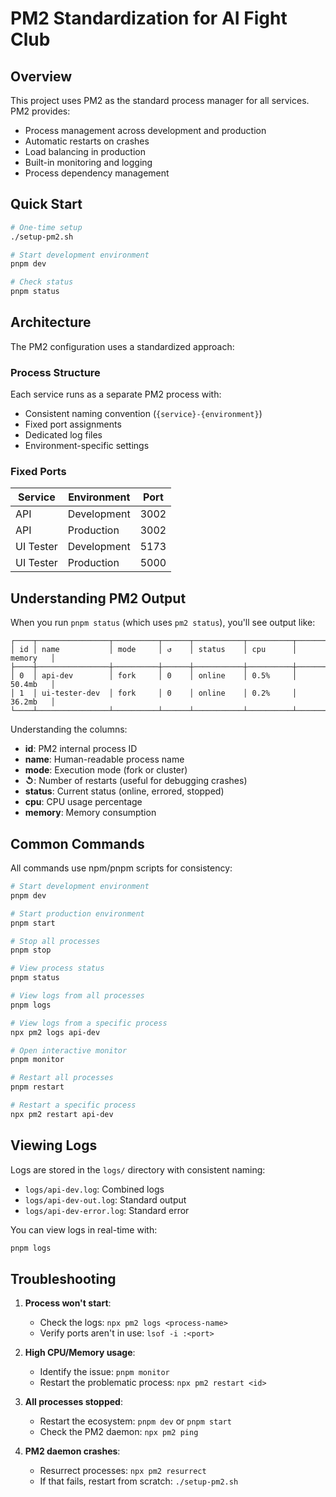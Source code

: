 # PM2 Standardization for AI Fight Club

## Overview

This project uses PM2 as the standard process manager for all services. PM2 provides:

- Process management across development and production
- Automatic restarts on crashes
- Load balancing in production
- Built-in monitoring and logging
- Process dependency management

## Quick Start

```bash
# One-time setup
./setup-pm2.sh

# Start development environment
pnpm dev

# Check status
pnpm status
```

## Architecture

The PM2 configuration uses a standardized approach:

### Process Structure

Each service runs as a separate PM2 process with:
- Consistent naming convention (`{service}-{environment}`)
- Fixed port assignments
- Dedicated log files
- Environment-specific settings

### Fixed Ports

| Service | Environment | Port |
|---------|-------------|------|
| API | Development | 3002 |
| API | Production | 3002 |
| UI Tester | Development | 5173 |
| UI Tester | Production | 5000 |

## Understanding PM2 Output

When you run `pnpm status` (which uses `pm2 status`), you'll see output like:

```
┌────┬────────────────┬──────────┬──────┬───────────┬──────────┬──────────┐
│ id │ name           │ mode     │ ↺    │ status    │ cpu      │ memory   │
├────┼────────────────┼──────────┼──────┼───────────┼──────────┼──────────┤
│ 0  │ api-dev        │ fork     │ 0    │ online    │ 0.5%     │ 50.4mb   │
│ 1  │ ui-tester-dev  │ fork     │ 0    │ online    │ 0.2%     │ 36.2mb   │
└────┴────────────────┴──────────┴──────┴───────────┴──────────┴──────────┘
```

Understanding the columns:
- **id**: PM2 internal process ID
- **name**: Human-readable process name
- **mode**: Execution mode (fork or cluster)
- **↺**: Number of restarts (useful for debugging crashes)
- **status**: Current status (online, errored, stopped)
- **cpu**: CPU usage percentage
- **memory**: Memory consumption

## Common Commands

All commands use npm/pnpm scripts for consistency:

```bash
# Start development environment
pnpm dev

# Start production environment
pnpm start

# Stop all processes
pnpm stop

# View process status
pnpm status

# View logs from all processes
pnpm logs

# View logs from a specific process
npx pm2 logs api-dev

# Open interactive monitor
pnpm monitor

# Restart all processes
pnpm restart

# Restart a specific process
npx pm2 restart api-dev
```

## Viewing Logs

Logs are stored in the `logs/` directory with consistent naming:
- `logs/api-dev.log`: Combined logs
- `logs/api-dev-out.log`: Standard output
- `logs/api-dev-error.log`: Standard error

You can view logs in real-time with:
```bash
pnpm logs
```

## Troubleshooting

1. **Process won't start**:
   - Check the logs: `npx pm2 logs <process-name>`
   - Verify ports aren't in use: `lsof -i :<port>`

2. **High CPU/Memory usage**:
   - Identify the issue: `pnpm monitor`
   - Restart the problematic process: `npx pm2 restart <id>`

3. **All processes stopped**:
   - Restart the ecosystem: `pnpm dev` or `pnpm start`
   - Check the PM2 daemon: `npx pm2 ping`

4. **PM2 daemon crashes**:
   - Resurrect processes: `npx pm2 resurrect`
   - If that fails, restart from scratch: `./setup-pm2.sh` 
